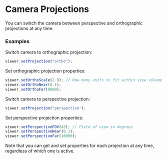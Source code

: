 # Camera Projections

You can switch the camera between perspective and orthographic projections at any time.

### Examples

Switch camera to orthographic projection:

```javascript
viewer.setProjection("ortho");
```

Set orthographic projection properties:

```javascript
viewer.setOrthoScale(2.0); // How many units to fit within view volume
viewer.setOrthoNear(0.1);
viewer.setOrthoFar(8000);
```

Switch camera to perspective projection:

```javascript
viewer.setProjection("perspective");
```

Set perspective projection properties:

```javascript
viewer.setPerspectiveFOV(45); // Field of view in degrees
viewer.setPerspectiveNear(0.1);
viewer.setPerspectiveFar(10000);
```

Note that you can get and set properties for each projection at any time, regardless of which one is active.

